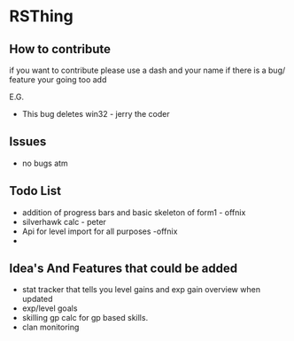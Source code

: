 # RSThing

## How to contribute
if you want to contribute please use a dash and your name if there is a bug/ feature your going too add

E.G.
- This bug deletes win32 - jerry the coder

## Issues
- no bugs atm
 
 
## Todo List
 - addition of progress bars and basic skeleton of form1 - offnix
 - silverhawk calc - peter
 - Api for level import for all purposes -offnix
 - 
 

## Idea's And Features that could be added
- stat tracker that tells you level gains and exp gain overview when updated
- exp/level goals
- skilling gp calc for gp based skills.
- clan monitoring
